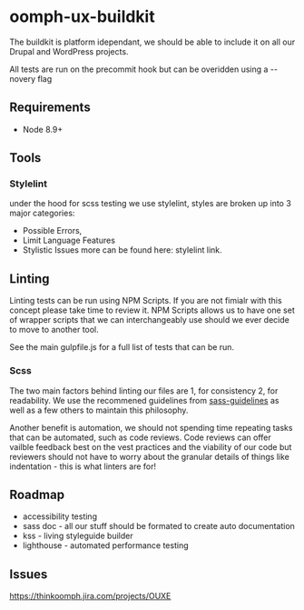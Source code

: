 # oomph-ux-buildkit
The buildkit is platform idependant, we should be able to include it on all our
Drupal and WordPress projects.

All tests are run on the precommit hook but can be overidden using a --novery flag

## Requirements
* Node 8.9+

## Tools
### Stylelint
under the hood for scss testing we use stylelint, styles are broken up into 3
major categories:
* Possible Errors,
* Limit Language Features
* Stylistic Issues
more can be found here: stylelint link.

## Linting
Linting tests can be run using NPM Scripts. If you are not fimialr with this
concept please take time to review it. NPM Scripts allows us to have one set of
wrapper scripts that we can interchangeably use should we ever decide to move
to another tool.

See the main gulpfile.js for a full list of tests that can be run.

### Scss
The two main factors behind linting our files are 1, for consistency 2, for readability.
We use the recommened guidelines from [sass-guidelines](sass-guidelin.es) as well
as a few others to maintain this philosophy.

Another benefit is automation, we should not spending time repeating tasks that
can be automated, such as code reviews. Code reviews can offer vailble feedback
best on the vest practices and the viability of our code but reviewers should not
have to worry about the granular details of things like indentation - this is
what linters are for!

## Roadmap
* accessibility testing
* sass doc - all our stuff should be formated to create auto documentation
* kss - living styleguide builder
* lighthouse - automated performance testing

## Issues
https://thinkoomph.jira.com/projects/OUXE
